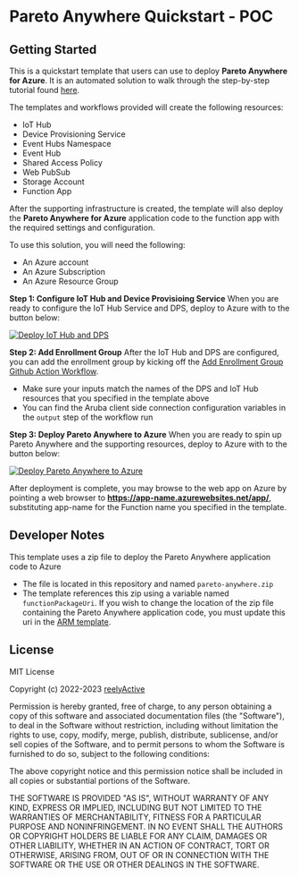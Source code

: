 Pareto Anywhere Quickstart - POC
=========================

Getting Started
---------------

This is a quickstart template that users can use to deploy __Pareto Anywhere for Azure__.
It is an automated solution to walk through the step-by-step tutorial found [here](https://reelyactive.github.io/diy/pareto-anywhere-azure/).

The templates and workflows provided will create the following resources: 
* IoT Hub
* Device Provisioning Service
* Event Hubs Namespace
* Event Hub
* Shared Access Policy
* Web PubSub
* Storage Account
* Function App 

After the supporting infrastructure is created, the template will also deploy the __Pareto Anywhere for Azure__ application code to the function app with the required settings and configuration.

To use this solution, you will need the following:
- An Azure account
- An Azure Subscription
- An Azure Resource Group


__Step 1: Configure IoT Hub and Device Provisioing Service__
When you are ready to configure the IoT Hub Service and DPS, deploy to Azure with to the button below:

[![Deploy IoT Hub and DPS](http://azuredeploy.net/deploybutton.png)](https://portal.azure.com/#create/Microsoft.Template/uri/https%3A%2F%2Fraw.githubusercontent.com%2Fadeany%2Fquickstart-pareto%2Fmain%2Fdeployments%2Fdevice_template.json)

__Step 2: Add Enrollment Group__
After the IoT Hub and DPS are configured, you can add the enrollment group by kicking off the [Add Enrollment Group Github Action Workflow](https://github.com/adeany/quickstart-pareto/actions/workflows/add-enrollment-group.yml).
* Make sure your inputs match the names of the DPS and IoT Hub resources that you specified in the template above
* You can find the Aruba client side connection configuration variables in the `output` step of the workflow run

__Step 3: Deploy Pareto Anywhere to Azure__
When you are ready to spin up Pareto Anywhere and the supporting resources, deploy to Azure with to the button below:

[![Deploy Pareto Anywhere to Azure](http://azuredeploy.net/deploybutton.png)](https://portal.azure.com/#create/Microsoft.Template/uri/https%3A%2F%2Fraw.githubusercontent.com%2Fadeany%2Fquickstart-pareto%2Fmain%2Fdeployments%2Fsupporting_resources_template.json)

After deployment is complete, you may browse to the web app on Azure by pointing a web browser to __https://app-name.azurewebsites.net/app/__, substituting app-name for the Function name you specified in the template.

Developer Notes
---------------

This template uses a zip file to deploy the Pareto Anywhere application code to Azure
* The file is located in this repository and named `pareto-anywhere.zip`
* The template references this zip using a variable named `functionPackageUri`. If you wish to change the location of the zip file containing the Pareto Anywhere application code, you must update this uri in the [ARM template](./deployments/supporting_resources_template.json).

License
-------

MIT License

Copyright (c) 2022-2023 [reelyActive](https://www.reelyactive.com)

Permission is hereby granted, free of charge, to any person obtaining a copy of this software and associated documentation files (the "Software"), to deal in the Software without restriction, including without limitation the rights to use, copy, modify, merge, publish, distribute, sublicense, and/or sell copies of the Software, and to permit persons to whom the Software is furnished to do so, subject to the following conditions:

The above copyright notice and this permission notice shall be included in all copies or substantial portions of the Software.

THE SOFTWARE IS PROVIDED "AS IS", WITHOUT WARRANTY OF ANY KIND, EXPRESS OR 
IMPLIED, INCLUDING BUT NOT LIMITED TO THE WARRANTIES OF MERCHANTABILITY, 
FITNESS FOR A PARTICULAR PURPOSE AND NONINFRINGEMENT. IN NO EVENT SHALL THE 
AUTHORS OR COPYRIGHT HOLDERS BE LIABLE FOR ANY CLAIM, DAMAGES OR OTHER 
LIABILITY, WHETHER IN AN ACTION OF CONTRACT, TORT OR OTHERWISE, ARISING FROM, 
OUT OF OR IN CONNECTION WITH THE SOFTWARE OR THE USE OR OTHER DEALINGS IN 
THE SOFTWARE.
